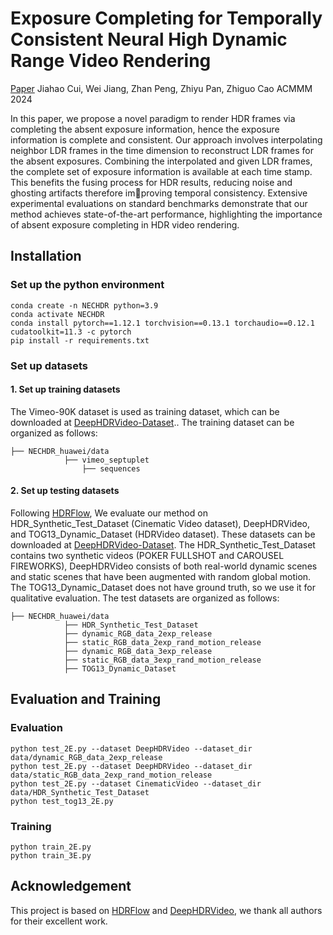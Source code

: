 # Exposure Completing for Temporally Consistent Neural High Dynamic Range Video Rendering
[Paper](https://arxiv.org/pdf/2407.13309)
Jiahao Cui, Wei Jiang, Zhan Peng, Zhiyu Pan, Zhiguo Cao
ACMMM 2024

In this paper, we propose a novel paradigm to render HDR frames via completing the absent exposure information, hence the exposure information is complete and consistent. Our approach involves interpolating neighbor LDR frames in the time dimension to reconstruct LDR
frames for the absent exposures. Combining the interpolated and given LDR frames, the complete set of exposure information is
available at each time stamp. This benefits the fusing process for HDR results, reducing noise and ghosting artifacts therefore improving temporal consistency. Extensive experimental evaluations
on standard benchmarks demonstrate that our method achieves state-of-the-art performance, highlighting the importance of absent exposure completing in HDR video rendering.
## Installation

### Set up the python environment

```
conda create -n NECHDR python=3.9
conda activate NECHDR
conda install pytorch==1.12.1 torchvision==0.13.1 torchaudio==0.12.1 cudatoolkit=11.3 -c pytorch
pip install -r requirements.txt
```

### Set up datasets

#### 1. Set up training datasets
The Vimeo-90K dataset is used as training dataset, which can be downloaded at [DeepHDRVideo-Dataset](https://github.com/guanyingc/DeepHDRVideo-Dataset).. The training dataset can be organized as follows:
```
├── NECHDR_huawei/data
            ├── vimeo_septuplet
                ├── sequences
```

#### 2. Set up testing datasets
Following [HDRFlow]([https://github.com/guanyingc/DeepHDRVideo](https://github.com/OpenImagingLab/HDRFlow)), We evaluate our method on HDR_Synthetic_Test_Dataset (Cinematic Video dataset), DeepHDRVideo, and TOG13_Dynamic_Dataset (HDRVideo dataset). These datasets can be downloaded at [DeepHDRVideo-Dataset](https://github.com/guanyingc/DeepHDRVideo-Dataset). The HDR_Synthetic_Test_Dataset contains two synthetic videos (POKER FULLSHOT and CAROUSEL FIREWORKS), DeepHDRVideo consists of both real-world dynamic scenes and static scenes that have been augmented with random global motion. The TOG13_Dynamic_Dataset does not have ground truth, so we use it for qualitative evaluation. The test datasets are organized as follows:

```
├── NECHDR_huawei/data
            ├── HDR_Synthetic_Test_Dataset
            ├── dynamic_RGB_data_2exp_release
            ├── static_RGB_data_2exp_rand_motion_release
            ├── dynamic_RGB_data_3exp_release
            ├── static_RGB_data_3exp_rand_motion_release
            ├── TOG13_Dynamic_Dataset
```

## Evaluation and Training

### Evaluation

```
python test_2E.py --dataset DeepHDRVideo --dataset_dir data/dynamic_RGB_data_2exp_release
python test_2E.py --dataset DeepHDRVideo --dataset_dir data/static_RGB_data_2exp_rand_motion_release
python test_2E.py --dataset CinematicVideo --dataset_dir data/HDR_Synthetic_Test_Dataset
python test_tog13_2E.py
```

### Training

```
python train_2E.py
python train_3E.py
```

## Acknowledgement

This project is based on [HDRFlow]([https://github.com/guanyingc/DeepHDRVideo](https://github.com/OpenImagingLab/HDRFlow)) and [DeepHDRVideo](https://github.com/guanyingc/DeepHDRVideo), we thank all authors for their excellent work.
